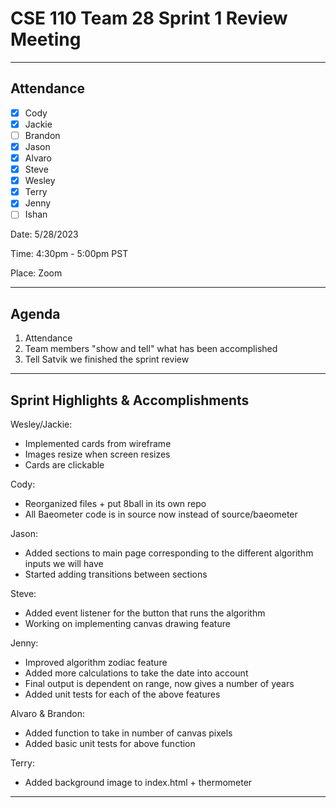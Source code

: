 # CSE 110 Team 28 Sprint 1 Review Meeting

---

## Attendance
- [x] Cody
- [x] Jackie
- [ ] Brandon
- [x] Jason
- [x] Alvaro
- [x] Steve
- [x] Wesley
- [x] Terry
- [x] Jenny
- [ ] Ishan

Date: 5/28/2023

Time: 4:30pm - 5:00pm PST

Place: Zoom

--- 

## Agenda
1. Attendance
2. Team members "show and tell" what has been accomplished
3. Tell Satvik we finished the sprint review

---

## Sprint Highlights & Accomplishments

Wesley/Jackie:
- Implemented cards from wireframe
- Images resize when screen resizes
- Cards are clickable

Cody:
- Reorganized files + put 8ball in its own repo
- All Baeometer code is in source now instead of source/baeometer

Jason:
- Added sections to main page corresponding to the different algorithm inputs we will have
- Started adding transitions between sections

Steve:
- Added event listener for the button that runs the algorithm
- Working on implementing canvas drawing feature

Jenny:
- Improved algorithm zodiac feature
- Added more calculations to take the date into account
- Final output is dependent on range, now gives a number of years
- Added unit tests for each of the above features

Alvaro & Brandon:
- Added function to take in number of canvas pixels
- Added basic unit tests for above function

Terry:
- Added background image to index.html + thermometer
---
